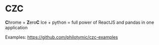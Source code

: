 # CZC

<b>C</b>hrome + <b>Z</b>ero<b>C</b> Ice + python = full power of ReactJS and pandas in one application

Examples: https://github.com/philotymic/czc-examples



